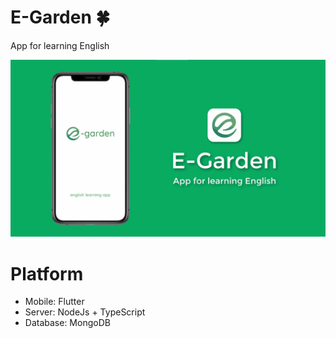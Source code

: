# E-Garden 🍀
App for learning English

![Preview](./preview/preview.png)

# Platform
- Mobile: Flutter
- Server: NodeJs + TypeScript
- Database: MongoDB